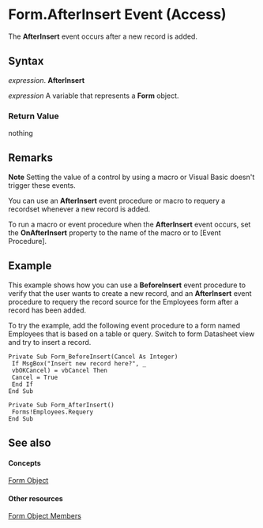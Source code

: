 
# Form.AfterInsert Event (Access)

The  **AfterInsert** event occurs after a new record is added.


## Syntax

 _expression_. **AfterInsert**

 _expression_ A variable that represents a **Form** object.


### Return Value

nothing


## Remarks


 **Note**  Setting the value of a control by using a macro or Visual Basic doesn't trigger these events.

You can use an  **AfterInsert** event procedure or macro to requery a recordset whenever a new record is added.

To run a macro or event procedure when the  **AfterInsert** event occurs, set the **OnAfterInsert** property to the name of the macro or to [Event Procedure].


## Example

This example shows how you can use a  **BeforeInsert** event procedure to verify that the user wants to create a new record, and an **AfterInsert** event procedure to requery the record source for the Employees form after a record has been added.

To try the example, add the following event procedure to a form named Employees that is based on a table or query. Switch to form Datasheet view and try to insert a record.




```
Private Sub Form_BeforeInsert(Cancel As Integer) 
 If MsgBox("Insert new record here?", _ 
 vbOKCancel) = vbCancel Then 
 Cancel = True 
 End If 
End Sub 
 
Private Sub Form_AfterInsert() 
 Forms!Employees.Requery 
End Sub
```


## See also


#### Concepts


[Form Object](72ef9219-142b-b690-b696-3eba9a5d4522.md)
#### Other resources


[Form Object Members](e1976b58-28ca-8f76-cdf3-6732cb06ce6c.md)